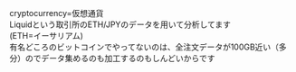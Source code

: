 cryptocurrency=仮想通貨
<br>
Liquidという取引所のETH/JPYのデータを用いて分析してます
<br>
(ETH=イーサリアム)
<br>
有名どころのビットコインでやってないのは、全注文データが100GB近い（多分）のでデータ集めるのも加工するのもしんどいからです
